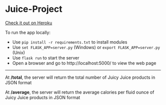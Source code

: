 # Juice-Project
[Check it out on Heroku](https://juicy-juice-juices.herokuapp.com/)

To run the app locally:
  + Use `pip install -r requirements.txt` to install modules
  + Use `set FLASK_APP=server.py` (Windows) or `export FLASK_APP=server.py` (Unix)
  + Use `flask run` to start the server
  + Open a browser and go to http://localhost:5000/ to view the web page

---

At **/total**, the server will return the total number of Juicy Juice products in JSON format

At **/average**, the server will return the average calories per fluid ounce of Juicy Juice products in JSON format

